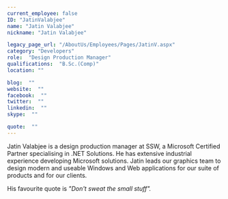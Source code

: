 ```yaml
---
current_employee: false
ID: "JatinValabjee"
name: "Jatin Valabjee"
nickname: "Jatin Valabjee"

legacy_page_url: "/AboutUs/Employees/Pages/JatinV.aspx"
category: "Developers"
role:  "Design Production Manager"
qualifications:  "B.Sc.(Comp)"
location: ""

blog:  ""
website:  ""
facebook:  ""
twitter:  ""
linkedin:  ""
skype:  ""

quote:  ""
---
```


Jatin Valabjee is a design production manager at SSW, a Microsoft Certified Partner specialising in .NET Solutions. He has extensive industrial experience developing Microsoft solutions. Jatin leads our graphics team to design modern and useable Windows and Web applications for our suite of products and for our clients.

His favourite quote is *"Don't sweat the small stuff".*
